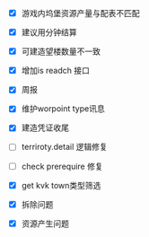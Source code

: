 - [x] 游戏内坞堡资源产量与配表不匹配
- [x] 建议用分钟结算


- [x] 可建造望楼数量不一致

- [x] 增加is readch 接口

- [x] 周报

- [x] 维护worpoint type讯息

- [x] 建造凭证收尾
- [ ] terriroty.detail 逻辑修复

- [ ] check prerequire 修复
- [x] get kvk town类型筛选
- [x] 拆除问题
- [x] 资源产生问题
